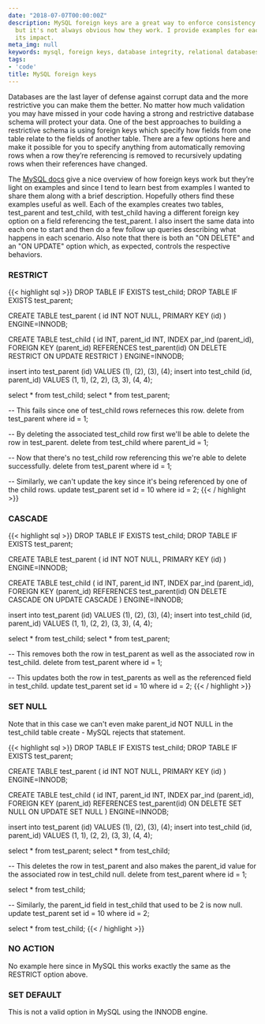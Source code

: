 ```yaml
---
date: "2018-07-07T00:00:00Z"
description: MySQL foreign keys are a great way to enforce consistency in your database
  but it's not always obvious how they work. I provide examples for each option and
  its impact.
meta_img: null
keywords: mysql, foreign keys, database integrity, relational databases
tags:
- 'code'
title: MySQL foreign keys
---
```


Databases are the last layer of defense against corrupt data and the more restrictive you can make them the better. No matter how much validation you may have missed in your code having a strong and restrictive database schema will protect your data. One of the best approaches to building a restrictive schema is using foreign keys which specify how fields from one table relate to the fields of another table. There are a few options here and make it possible for you to specify anything from automatically removing rows when a row they’re referencing is removed to recursively updating rows when their references have changed.

The [MySQL docs](https://dev.mysql.com/doc/refman/8.0/en/create-table-foreign-keys.html) give a nice overview of how foreign keys work but they’re light on examples and since I tend to learn best from examples I wanted to share them along with a brief description. Hopefully others find these examples useful as well. Each of the examples creates two tables, test_parent and test_child, with test_child having a different foreign key option on a field referencing the test_parent. I also insert the same data into each one to start and then do a few follow up queries describing what happens in each scenario. Also note that there is both an "ON DELETE" and an "ON UPDATE" option which, as expected, controls the respective behaviors.

### RESTRICT

{{< highlight sql >}}
DROP TABLE IF EXISTS test_child;
DROP TABLE IF EXISTS test_parent;

CREATE TABLE test_parent (
    id INT NOT NULL,
    PRIMARY KEY (id)
) ENGINE=INNODB;

CREATE TABLE test_child (
    id INT,
    parent_id INT,
    INDEX par_ind (parent_id),
    FOREIGN KEY (parent_id) REFERENCES test_parent(id)
        ON DELETE RESTRICT
        ON UPDATE RESTRICT
) ENGINE=INNODB;

insert into test_parent (id) VALUES (1), (2), (3), (4);
insert into test_child (id, parent_id) VALUES (1, 1), (2, 2), (3, 3), (4, 4);

select * from test_child;
select * from test_parent;

-- This fails since one of test_child rows referneces this row.
delete from test_parent where id = 1;

-- By deleting the associated test_child row first we'll be able to delete the row in test_parent.
delete from test_child where parent_id = 1;

-- Now that there's no test_child row referencing this we're able to delete successfully.
delete from test_parent where id = 1;

-- Similarly, we can't update the key since it's being referenced by one of the child rows.
update test_parent set id = 10 where id = 2;
{{< / highlight >}}

### CASCADE

{{< highlight sql >}}
DROP TABLE IF EXISTS test_child;
DROP TABLE IF EXISTS test_parent;

CREATE TABLE test_parent (
    id INT NOT NULL,
    PRIMARY KEY (id)
) ENGINE=INNODB;

CREATE TABLE test_child (
    id INT,
    parent_id INT,
    INDEX par_ind (parent_id),
    FOREIGN KEY (parent_id) REFERENCES test_parent(id)
        ON DELETE CASCADE
        ON UPDATE CASCADE
) ENGINE=INNODB;

insert into test_parent (id) VALUES (1), (2), (3), (4);
insert into test_child (id, parent_id) VALUES (1, 1), (2, 2), (3, 3), (4, 4);

select * from test_child;
select * from test_parent;

-- This removes both the row in test_parent as well as the associated row in test_child.
delete from test_parent where id = 1;

-- This updates both the row in test_parents as well as the referenced field in test_child.
update test_parent set id = 10 where id = 2;
{{< / highlight >}}

### SET NULL

Note that in this case we can't even make parent_id NOT NULL in the test_child table create - MySQL rejects that statement.

{{< highlight sql >}}
DROP TABLE IF EXISTS test_child;
DROP TABLE IF EXISTS test_parent;

CREATE TABLE test_parent (
    id INT NOT NULL,
    PRIMARY KEY (id)
) ENGINE=INNODB;

CREATE TABLE test_child (
    id INT,
    parent_id INT,
    INDEX par_ind (parent_id),
    FOREIGN KEY (parent_id) REFERENCES test_parent(id)
        ON DELETE SET NULL
        ON UPDATE SET NULL
) ENGINE=INNODB;

insert into test_parent (id) VALUES (1), (2), (3), (4);
insert into test_child (id, parent_id) VALUES (1, 1), (2, 2), (3, 3), (4, 4);

select * from test_parent;
select * from test_child;

-- This deletes the row in test_parent and also makes the parent_id value for the associated row in test_child null.
delete from test_parent where id = 1;

select * from test_child;

-- Similarly, the parent_id field in test_child that used to be 2 is now null.
update test_parent set id = 10 where id = 2;

select * from test_child;
{{< / highlight >}}

### NO ACTION

No example here since in MySQL this works exactly the same as the RESTRICT option above.

### SET DEFAULT

This is not a valid option in MySQL using the INNODB engine.
